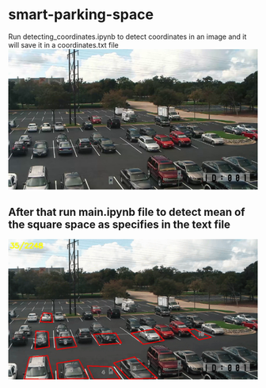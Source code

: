 # smart-parking-space
Run detecting_coordinates.ipynb to detect coordinates in an image and it will save it in a coordinates.txt file
![](test1.png)

## After that run main.ipynb file to detect mean of the square space as specifies in the text file

![](output.gif)
